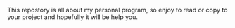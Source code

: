 This repostory is all about my personal program, so enjoy to read or copy to your project and hopefully it will be help you.
